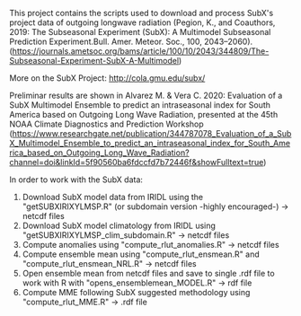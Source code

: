 This project contains the scripts used to download and process SubX's project data of outgoing longwave radiation (Pegion, K., and Coauthors, 2019: The Subseasonal Experiment (SubX): A Multimodel Subseasonal Prediction Experiment.Bull. Amer. Meteor. Soc., 100, 2043–2060).
(https://journals.ametsoc.org/bams/article/100/10/2043/344809/The-Subseasonal-Experiment-SubX-A-Multimodel)

More on the SubX Project: http://cola.gmu.edu/subx/

Preliminar results are shown in Alvarez M. & Vera C. 2020: Evaluation of a SubX Multimodel Ensemble to predict an intraseasonal index for South America based on Outgoing Long Wave Radiation, presented at the 45th NOAA Climate Diagnostics and Prediction Workshop 
(https://www.researchgate.net/publication/344787078_Evaluation_of_a_SubX_Multimodel_Ensemble_to_predict_an_intraseasonal_index_for_South_America_based_on_Outgoing_Long_Wave_Radiation?channel=doi&linkId=5f90560ba6fdccfd7b72446f&showFulltext=true)

In order to work with the SubX data:

1. Download SubX model data from IRIDL using the "getSUBXIRIXYLMSP.R" (or subdomain version -highly encouraged-) -> netcdf files
2. Download SubX model climatology from IRIDL using "getSUBXIRIXYLMSP_clim_subdomain.R" -> netcdf files
3. Compute anomalies using "compute_rlut_anomalies.R" -> netcdf files
4. Compute ensemble mean using "compute_rlut_ensmean.R" and "compute_rlut_ensmean_NRL.R" -> netcdf files
5. Open ensemble mean from netcdf files and save to single .rdf file to work with R with "opens_ensemblemean_MODEL.R" -> rdf file
6. Compute MME following SubX suggested methodology using "compute_rlut_MME.R" -> .rdf file
